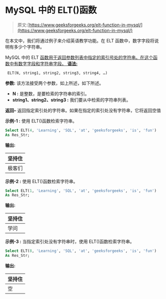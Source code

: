 # MySQL 中的 ELT()函数

> 原文:[https://www.geeksforgeeks.org/elt-function-in-mysql/](https://www.geeksforgeeks.org/elt-function-in-mysql/)

在本文中，我们将通过例子来介绍英语教学功能。在 ELT 函数中，数字字段将说明有多少个字符串。

MySQL 中的 ELT [函数用于返回参数列表中指定的索引号处的字符串。在这个函数中有数字字段和字符串字段。
**语法:**](https://www.geeksforgeeks.org/sql-functions-aggregate-scalar-functions/)

```sql
 ELT(N, string1, string2, string3, string4, …)

```

**参数:**
该方法接受两个参数，如上所述，如下所述。

*   **N :** 是整数，是要检索的字符串的索引。
*   **string1、string2、string3 :** 我们要从中检索的字符串列表。

**返回–**
返回指定索引处的字符串。如果在指定的索引处没有字符串，它将返回空值

**示例-1 :**
使用 ELT()函数检索字符串。

```sql
Select ELT(4, 'Learning', 'SQL', 'at', 'geeksforgeeks', 'is', 'fun') 
As Res_Str;

```

**输出:**

| 坚持住 |
| --- |
| 极客们 |

**示例-2 :**
使用 ELT()函数检索字符串。

```sql
Select ELT(1, 'Learning', 'SQL', 'at', 'geeksforgeeks', 'is', 'fun') 
As Res_Str;

```

**输出:**

| 坚持住 |
| --- |
| 学问 |

**示例-3 :**
当指定索引处没有字符串时，使用 ELT()函数检索字符串。

```sql
Select ELT(8, 'Learning', 'SQL', 'at', 'geeksforgeeks', 'is', 'fun') 
As Res_Str;

```

**输出:**

| 坚持住 |
| --- |
| 空 |